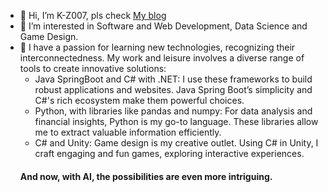 - 👋 Hi, I’m K-Z007, pls check [My blog](https://k-z007.github.io/)
- 👀 I’m interested in Software and Web Development, Data Science and Game Design.
- 🌱 I have a passion for learning new technologies, recognizing their interconnectedness. My work and leisure involves a diverse range of tools to create innovative solutions:
     - Java SpringBoot and C# with .NET:
       I use these frameworks to build robust applications and websites. Java Spring Boot’s simplicity and C#'s rich ecosystem make them powerful choices.
     - Python, with libraries like pandas and numpy: 
       For data analysis and financial insights, Python is my go-to language. These libraries allow me to extract valuable information efficiently.
     - C# and Unity: 
       Game design is my creative outlet. Using C# in Unity, I craft engaging and fun games, exploring interactive experiences.
     #### And now, with AI, the possibilities are even more intriguing.  


<!---
K-Z007/K-Z007 is a ✨ special ✨ repository because its `README.md` (this file) appears on your GitHub profile.
You can click the Preview link to take a look at your changes.
--->
